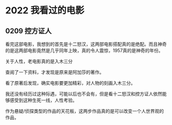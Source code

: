 # 2022 我看过的电影

## 0209 控方证人
看完这部电影，我想到的首先是十二怒汉，这两部电影搭配真的是绝配。而且神奇的是这两部电影竟然是几乎同年上映，真的令人震惊，1957真的是神奇的年份。

关于人性，老电影真的是入木三分

查阅了一下资料，才发现是原来是阿加莎的著作。

看了原著后发现，确实电影要更加精彩，对人物的刻画入木三分。

我还没有经历过这种际遇，可能以后也不会有，但是看十二怒汉和控方证人依然能够感受到这种生死一线，人性考验。

作为悬疑/侦探类型的作品的天花板，这两步作品真的是可以改变一个人世界观的作品，

